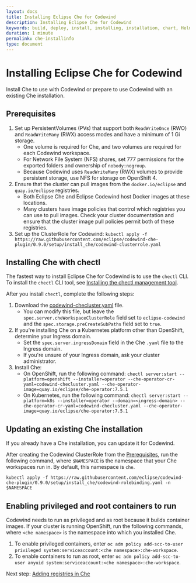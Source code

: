 ```yaml
---
layout: docs
title: Installing Eclipse Che for Codewind
description: Installing Eclipse Che for Codewind
keywords: build, deploy, install, installing, installation, chart, Helm, develop, cloud, public cloud, services, command line, cli, command, start, stop, update, open, delete, options, operation, devops, OpenShift, OKD
duration: 1 minute
permalink: che-installinfo
type: document
---
```


# Installing Eclipse Che for Codewind

Install Che to use with Codewind or prepare to use Codewind with an existing Che installation.

## Prerequisites

1. Set up PersistentVolumes (PVs) that support both `ReadWriteOnce` (RWO) and `ReadWriteMany` (RWX) access modes and have a minimum of 1 Gi storage.
   - One volume is required for Che, and two volumes are required for each Codewind workspace.
   - For Network File System (NFS) shares, set 777 permissions for the exported folders and ownership of `nobody:nogroup`.
   - Because Codewind uses `ReadWriteMany` (RWX) volumes to provide persistent storage, use NFS for storage on OpenShift 4.
2. Ensure that the cluster can pull images from the `docker.io/eclipse` and `quay.io/eclipse` registries.
   - Both Eclipse Che and Eclipse Codewind host Docker images at these locations.
   - Many clusters have image policies that control which registries you can use to pull images. Check your cluster documentation and ensure that the cluster image pull policies permit both of these registries.
3. Set up the ClusterRole for Codewind:
`kubectl apply -f https://raw.githubusercontent.com/eclipse/codewind-che-plugin/0.9.0/setup/install_che/codewind-clusterrole.yaml`

## Installing Che with chectl

The fastest way to install Eclipse Che for Codewind is to use the `chectl` CLI. To install the `chectl` CLI tool, see [Installing the chectl management tool](https://www.eclipse.org/che/docs/che-7/installing-the-chectl-management-tool/).

After you install `chectl`, complete the following steps:
1. Download the [codewind-checluster.yaml](https://github.com/eclipse/codewind-che-plugin/blob/0.9.0/setup/install_che/che-operator/codewind-checluster.yaml) file.
    - You can modify this file, but leave the `spec.server.cheWorkspaceClusterRole` field set to `eclipse-codewind` and the `spec.storage.preCreateSubPaths` field set to `true`.
2. If you're installing Che on a Kubernetes platform other than OpenShift, determine your Ingress domain.
    - Set the `spec.server.ingressDomain` field in the Che `.yaml` file to the Ingress domain.
    - If you're unsure of your Ingress domain, ask your cluster administrator.
3. Install Che:
    - On OpenShift, run the following command: `chectl server:start --platform=openshift --installer=operator --che-operator-cr-yaml=codewind-checluster.yaml --che-operator-image=quay.io/eclipse/che-operator:7.5.1`
    - On Kubernetes, run the following command: `chectl server:start --platform=k8s --installer=operator --domain=<ingress-domain> --che-operator-cr-yaml=codewind-checluster.yaml --che-operator-image=quay.io/eclipse/che-operator:7.5.1`

## Updating an existing Che installation

If you already have a Che installation, you can update it for Codewind.

After creating the Codewind ClusterRole from the [Prerequisites](#prerequisites), run the following command, where `$NAMESPACE` is the namespace that your Che workspaces run in. By default, this namespace is `che`.
```
kubectl apply -f https://raw.githubusercontent.com/eclipse/codewind-che-plugin/0.9.0/setup/install_che/codewind-rolebinding.yaml -n $NAMESPACE
```

## Enabling privileged and root containers to run

Codewind needs to run as privileged and as root because it builds container images. If your cluster is running OpenShift, run the following commands, where `<che namespace>` is the namespace into which you installed Che.
1. To enable privileged containers, enter `oc adm policy add-scc-to-user privileged system:serviceaccount:<che namespace>:che-workspace`.
2. To enable containers to run as root, enter `oc adm policy add-scc-to-user anyuid system:serviceaccount:<che namespace>:che-workspace`.

Next step: [Adding registries in Che](che-setupregistries.html)
